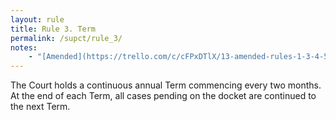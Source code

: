 ```yaml
---
layout: rule
title: Rule 3. Term
permalink: /supct/rule_3/
notes:
    - "[Amended](https://trello.com/c/cFPxDTlX/13-amended-rules-1-3-4-5-6-7-15-25-26-27-29-32-33-34-35-38-39-43) on June 13th, 2025, to take effect on June 28th, 2025."
---
```


The Court holds a continuous annual Term commencing every two months. At the end of each Term, all cases pending on the docket are continued to the next Term.
